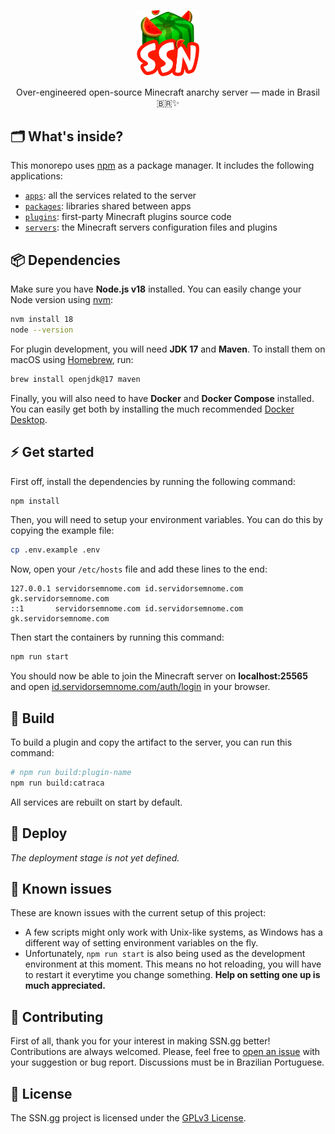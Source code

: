 <p align="center">
  <img src="./packages/ssnkit/assets/img/ssn-icon.png" width="100" />
</p>

<p align="center">
    Over-engineered open-source Minecraft anarchy server — made in Brasil 🇧🇷✨
</p>

## 🗂 What's inside?

This monorepo uses [npm](https://www.npmjs.com/) as a package manager. It includes the following applications:

- [`apps`](./apps): all the services related to the server
- [`packages`](./packages): libraries shared between apps
- [`plugins`](./plugins): first-party Minecraft plugins source code
- [`servers`](./servers): the Minecraft servers configuration files and plugins

## 📦 Dependencies

Make sure you have **Node.js v18** installed. You can easily change your Node version using [nvm](https://github.com/nvm-sh/nvm):
```bash
nvm install 18
node --version
```

For plugin development, you will need **JDK 17** and **Maven**. To install them on macOS using [Homebrew](https://brew.sh), run:
```bash
brew install openjdk@17 maven
```

Finally, you will also need to have **Docker** and **Docker Compose** installed. You can easily get both by installing the much recommended [Docker Desktop](https://www.docker.com/products/docker-desktop).

## ⚡️ Get started

First off, install the dependencies by running the following command:
```bash
npm install
```

Then, you will need to setup your environment variables. You can do this by copying the example file:
```bash
cp .env.example .env
```

Now, open your `/etc/hosts` file and add these lines to the end:
```
127.0.0.1 servidorsemnome.com id.servidorsemnome.com gk.servidorsemnome.com
::1       servidorsemnome.com id.servidorsemnome.com gk.servidorsemnome.com
```

Then start the containers by running this command:
```bash
npm run start
```

You should now be able to join the Minecraft server on **localhost:25565** and open [id.servidorsemnome.com/auth/login](http://id.servidorsemnome.com/auth/login) in your browser.

## 🧰 Build

To build a plugin and copy the artifact to the server, you can run this command:
```bash
# npm run build:plugin-name
npm run build:catraca
```

All services are rebuilt on start by default.

## 🚀 Deploy

_The deployment stage is not yet defined._

## 🤒 Known issues

These are known issues with the current setup of this project:

- A few scripts might only work with Unix-like systems, as Windows has a different way of setting environment variables on the fly.
- Unfortunately, `npm run start` is also being used as the development environment at this moment. This means no hot reloading, you will have to restart it everytime you change something. **Help on setting one up is much appreciated.**

## 🤝 Contributing

First of all, thank you for your interest in making SSN.gg better! Contributions are always welcomed. Please, feel free to [open an issue](https://github.com/doceazedo/ssn/issues) with your suggestion or bug report. Discussions must be in Brazilian Portuguese.

## 📝 License

The SSN.gg project is licensed under the [GPLv3 License](LICENSE).